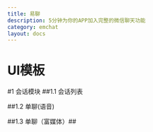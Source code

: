```yaml
---
title: 易聊
description: 5分钟为你的APP加入完整的微信聊天功能
category: emchat
layout: docs
---
```


# UI模板

#1 会话模块
##1.1 会话列表



##1.2 单聊(语音)




##1.3 单聊（富媒体）##

